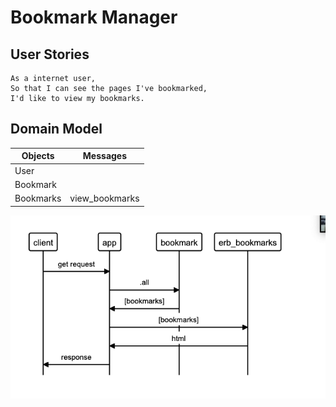 # Bookmark Manager

## User Stories

```
As a internet user,
So that I can see the pages I've bookmarked, 
I'd like to view my bookmarks. 
```

## Domain Model

| Objects                     | Messages          |
| --------------------------- | ----------------- |
| User                        |                   |
| Bookmark                    |                   |
| Bookmarks                   | view_bookmarks    |


![Domain Model](./domainmodel.png)